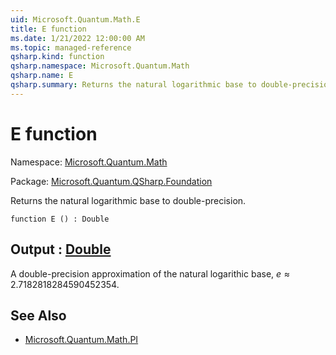 ```yaml
---
uid: Microsoft.Quantum.Math.E
title: E function
ms.date: 1/21/2022 12:00:00 AM
ms.topic: managed-reference
qsharp.kind: function
qsharp.namespace: Microsoft.Quantum.Math
qsharp.name: E
qsharp.summary: Returns the natural logarithmic base to double-precision.
---
```


# E function

Namespace: [Microsoft.Quantum.Math](xref:Microsoft.Quantum.Math)

Package: [Microsoft.Quantum.QSharp.Foundation](https://nuget.org/packages/Microsoft.Quantum.QSharp.Foundation)


Returns the natural logarithmic base to double-precision.

```qsharp
function E () : Double
```


## Output : [Double](xref:microsoft.quantum.qsharp.valueliterals#double-literals)

A double-precision approximation of the natural logarithic base,$e \approx 2.7182818284590452354$.

## See Also

- [Microsoft.Quantum.Math.PI](xref:Microsoft.Quantum.Math.PI)